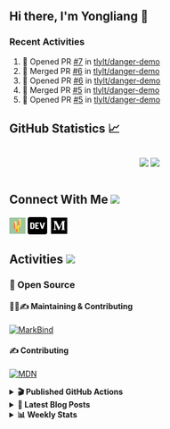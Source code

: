 ## Hi there, I'm Yongliang 👋

### Recent Activities

<!--START_SECTION:activity-->
1. 💪 Opened PR [#7](https://github.com/tlylt/danger-demo/pull/7) in [tlylt/danger-demo](https://github.com/tlylt/danger-demo)
2. 🎉 Merged PR [#6](https://github.com/tlylt/danger-demo/pull/6) in [tlylt/danger-demo](https://github.com/tlylt/danger-demo)
3. 💪 Opened PR [#6](https://github.com/tlylt/danger-demo/pull/6) in [tlylt/danger-demo](https://github.com/tlylt/danger-demo)
4. 🎉 Merged PR [#5](https://github.com/tlylt/danger-demo/pull/5) in [tlylt/danger-demo](https://github.com/tlylt/danger-demo)
5. 💪 Opened PR [#5](https://github.com/tlylt/danger-demo/pull/5) in [tlylt/danger-demo](https://github.com/tlylt/danger-demo)
<!--END_SECTION:activity-->

## GitHub Statistics :chart_with_upwards_trend:
<div align="center">
<div style="display: flex; align-items: center; justify-content: center;">

[![](https://github-readme-stats-tlylt.vercel.app/api?username=tlylt&show_icons=true&theme=tokyonight&hide_border=true&locale=en)](https://github.com/tlylt)
[![](https://github-readme-streak-stats.herokuapp.com/?user=tlylt&theme=tokyonight&hide_border=true)](https://github.com/tlylt)
</div>
</div>

## Connect With Me <img src="https://media.giphy.com/media/2wh5K5yE3ulp3xgYcG/giphy-downsized.gif" width="30">

<a href="https://www.yongliangliu.com/" target="_blank"><img align="center" src="static/site-icon.png" alt="yongliangliu.com" height="29" width="29" /></a>
<a href="https://dev.to/tlylt" target="_blank"><img align="center" src="static/dev-badge.svg" alt="dev.to/tlylt" height="35" width="35" /></a>
<a href="https://tlylt.medium.com" target="_blank"><img align="center" src="static/medium.png" alt="tlylt.medium.com" height="35" width="35" /></a>

## Activities <img src="https://media.giphy.com/media/WUlplcMpOCEmTGBtBW/giphy.gif" width="30">

### 🔭 Open Source

#### 👷‍♂️✍️ Maintaining & Contributing
[![MarkBind](https://github-readme-stats-tlylt.vercel.app/api/pin/?username=markbind&repo=markbind)](https://github.com/MarkBind/markbind)

#### ✍️ Contributing
[![MDN](https://github-readme-stats-tlylt.vercel.app/api/pin/?username=mdn&repo=content)](https://github.com/mdn/content)

<details>
<summary> <b>🎬 Published GitHub Actions </b> </summary>

[![install-graphviz](https://github-readme-stats-tlylt.vercel.app/api/pin/?username=tlylt&repo=install-graphviz)](https://github.com/tlylt/install-graphviz)

[![reposense-action](https://github-readme-stats-tlylt.vercel.app/api/pin/?username=tlylt&repo=reposense-action)](https://github.com/tlylt/reposense-action)

[![markbin-action](https://github-readme-stats-tlylt.vercel.app/api/pin/?username=markbind&repo=markbind-action)](https://github.com/MarkBind/markbind-action)

</details>

<details>
<summary> <b>📕 Latest Blog Posts</b> </summary>

<!-- BLOG-POST-LIST:START -->
- [Creating a regex-based Markdown parser in TypeScript](https://www.yongliangliu.com/blog/rmark/)
- [Create VSCode Snippets for Markdown Blog Workflows](https://www.yongliangliu.com/blog/vscode-snippets/)
- [Brag Doc 2023](https://www.yongliangliu.com/blog/brag-doc-2023/)
- [My Journey into Open Source](https://www.yongliangliu.com/blog/my-journey-into-open-source/)
- [Resources for Orbital CP2106 Independent Software Development Project](https://www.yongliangliu.com/blog/orbital-prep/)
<!-- BLOG-POST-LIST:END -->

</details>

<details>
<summary> <b>📊 Weekly Stats</b> </summary>

<!--START_SECTION:waka-->
![Code Time](http://img.shields.io/badge/Code%20Time-806%20hrs%2055%20mins-blue)

**🐱 My GitHub Data** 

> 🏆 576 Contributions in the Year 2023
 > 
> 📦 604.4 kB Used in GitHub's Storage 
 > 
> 🚫 Not Opted to Hire
 > 
> 📜 160 Public Repositories 
 > 
> 🔑 27 Private Repositories  
 > 
**I'm an Early 🐤** 

```text
🌞 Morning      234 commits       ███████░░░░░░░░░░░░░░░░░░   30.63 % 
🌆 Daytime      204 commits       ██████░░░░░░░░░░░░░░░░░░░   26.70 % 
🌃 Evening      277 commits       █████████░░░░░░░░░░░░░░░░   36.26 % 
🌙 Night         49 commits       █░░░░░░░░░░░░░░░░░░░░░░░░   06.41 % 

```
📅 **I'm Most Productive on Friday** 

```text
Monday         110 commits       ███░░░░░░░░░░░░░░░░░░░░░░   14.40 % 
Tuesday         94 commits       ███░░░░░░░░░░░░░░░░░░░░░░   12.30 % 
Wednesday      129 commits       ████░░░░░░░░░░░░░░░░░░░░░   16.88 % 
Thursday        98 commits       ███░░░░░░░░░░░░░░░░░░░░░░   12.83 % 
Friday         171 commits       █████░░░░░░░░░░░░░░░░░░░░   22.38 % 
Saturday       100 commits       ███░░░░░░░░░░░░░░░░░░░░░░   13.09 % 
Sunday          62 commits       ██░░░░░░░░░░░░░░░░░░░░░░░   08.12 % 

```


📊 **This Week I Spent My Time On** 

```text
⌚︎ Time Zone: Asia/Singapore

💬 Programming Languages: 
Markdown                 11 hrs 25 mins      ████████████████░░░░░░░░░   67.25 % 
JavaScript               2 hrs 21 mins       ███░░░░░░░░░░░░░░░░░░░░░░   13.90 % 
YAML                     39 mins             █░░░░░░░░░░░░░░░░░░░░░░░░   03.87 % 
Text                     33 mins             ░░░░░░░░░░░░░░░░░░░░░░░░░   03.30 % 
Java                     24 mins             ░░░░░░░░░░░░░░░░░░░░░░░░░   02.41 % 

```


 Last Updated on 20/02/2023 00:39:39 UTC
<!--END_SECTION:waka-->

</details>
